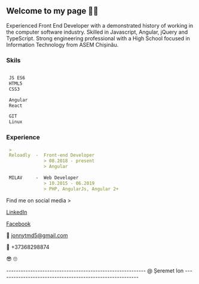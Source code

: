 ## Welcome to my page :man_technologist:

Experienced Front End Developer with a demonstrated history of working in the computer software industry. Skilled in Javascript, Angular, jQuery and TypeScript. Strong engineering professional with a High School focused in Information Technology from ASEM Chișinău. 

### Skils


```markdown

 JS ES6
 HTML5
 CSS3

 Angular
 React

 GIT
 Linux

```


### Experience


```markdown
 >
 Reloadly  -  Front-end Developer 
              > 08.2018 - present 
              > Angular
              
 MILAV     -  Web Developer 
              > 10.2015 - 06.2019 
              > PHP, AngularJs, Angular 2+

```


Find me on social media > 

[LinkedIn](https://www.linkedin.com/in/johnnytmd/)

[Facebook](https://www.facebook.com/JohnnyTMD)


:email: jonnytmd5@gmail.com

:call_me_hand: +37368298874


:sunglasses: :roll_eyes:

 ---------------------------------------------------------- @ Șeremet Ion ----------------------------------------------------------
